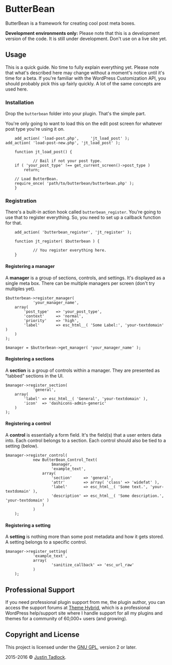 # ButterBean

ButterBean is a framework for creating cool post meta boxes.

**Development environments only:** Please note that this is a development version of the code.  It is still under development.  Don't use on a live site yet.

## Usage

This is a quick guide.  No time to fully explain everything yet.  Please note that what's described here may change without a moment's notice until it's time for a beta.   If you're familiar with the WordPress Customization API, you should probably pick this up fairly quickly.  A lot of the same concepts are used here.

### Installation

Drop the `butterbean` folder into your plugin. That's the simple part.

You're only going to want to load this on the edit post screen for whatever post type you're using it on.

        add_action( 'load-post.php',     'jt_load_post' );
	add_action( 'load-post-new.php', 'jt_load_post' );

        function jt_load_post() {

                // Bail if not your post type.
		if ( 'your_post_type' !== get_current_screen()->post_type )
			return;

		// Load ButterBean.
		require_once( 'path/to/butterbean/butterbean.php' );
        }

### Registration

There's a built-in action hook called `butterbean_register`.  You're going to use that to register everything.  So, you need to set up a callback function for that.

        add_action( 'butterbean_register', 'jt_register' );

        function jt_register( $butterbean ) {

                // You register everything here.
        }

#### Registering a manager

A **manager** is a group of sections, controls, and settings.  It's displayed as a single meta box.  There can be multiple managers per screen (don't try multiples yet).

	$butterbean->register_manager(
                'your_manager_name',
		array(
			'post_type'   => 'your_post_type',
			'context'     => 'normal',
			'priority'    => 'high',
			'label'       => esc_html__( 'Some Label:', 'your-textdomain' )
		)
	);

	$manager = $butterbean->get_manager( 'your_manager_name' );

#### Registering a sections

A **section** is a group of controls within a manager.  They are presented as "tabbed" sections in the UI.

	$manager->register_section(
                'general',
		array(
			'label' => esc_html__( 'General', 'your-textdomain' ),
			'icon'  => 'dashicons-admin-generic'
		)
	);

#### Registering a control

A **control** is essentially a form field. It's the field(s) that a user enters data into.  Each control belongs to a section.  Each control should also be tied to a setting (below).

	$manager->register_control(
                new ButterBean_Control_Text(
                        $manager,
                        'example_text',
                	array(
                		'section'     => 'general',
                		'attr'        => array( 'class' => 'widefat' ),
                		'label'       => esc_html__( 'Some text.', 'your-textdomain' ),
                		'description' => esc_html__( 'Some description.', 'your-textdomain' )
                	)
                )
        );

#### Registering a setting

A **setting** is nothing more than some post metadata and how it gets stored.  A setting belongs to a specific control.

	$manager->register_setting(
                'example_text',
                array(
                        'sanitize_callback' => 'esc_url_raw'
                )
        );

## Professional Support

If you need professional plugin support from me, the plugin author, you can access the support forums at [Theme Hybrid](http://themehybrid.com/board/topics), which is a professional WordPress help/support site where I handle support for all my plugins and themes for a community of 60,000+ users (and growing).

## Copyright and License

This project is licensed under the [GNU GPL](http://www.gnu.org/licenses/old-licenses/gpl-2.0.html), version 2 or later.

2015-2016 &copy; [Justin Tadlock](http://justintadlock.com).
